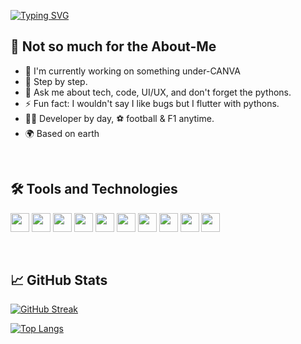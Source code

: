 [![Typing SVG](https://readme-typing-svg.demolab.com?font=Fira+Code&weight=500&size=22&pause=1000&center=true&vCenter=true&multiline=true&random=false&width=460&height=100&lines=%2F%2F+Booting+up...+Please+wait%F0%9F%94%83;Oh%2C+Human!+%F0%9F%A4%96;Howdy%F0%9F%91%8B)](https://git.io/typing-svg)


## 🚀 Not so much for the About-Me
- 🔭 I'm currently working on something under-CANVA
- 🌱 Step by step.
- 💬 Ask me about tech, code, UI/UX, and don't forget the pythons.
- ⚡ Fun fact: I wouldn't say I like bugs but I flutter with pythons.
- 👨‍💻 Developer by day, ⚽ football & F1 anytime.
- 🌍 Based on earth


<br>


## 🛠️ Tools and Technologies
[<img src="https://uxwing.com/wp-content/themes/uxwing/download/brands-and-social-media/python-programming-language-icon.svg" height="30">](https://www.python.org/)
[<img src="https://www.vectorlogo.zone/logos/flutterio/flutterio-icon.svg" height="30">](https://flutter.dev/)
[<img src="https://www.vectorlogo.zone/logos/javascript/javascript-icon.svg" height="30">](https://www.javascript.com/)
[<img src="https://raw.githubusercontent.com/detain/svg-logos/07e36b4aa0691f3015886624395e083395e528c5/svg/g/github-icon-2.svg" height="30">](https://www.github.com/)
[<img src="https://www.vectorlogo.zone/logos/w3_html5/w3_html5-icon.svg" height="30">](https://html.com/)
[<img src="https://uxwing.com/wp-content/themes/uxwing/download/brands-and-social-media/css-icon.png" height="30">](https://www.w3schools.com/css/css_intro.asp)
[<img src="https://www.vectorlogo.zone/logos/figma/figma-icon.svg" height="30">](https://www.figma.com/)
[<img src="https://uxwing.com/wp-content/themes/uxwing/download/brands-and-social-media/dart-programming-language-icon.png" height="30">](https://www.dart.dev/)
[<img src="https://www.vectorlogo.zone/logos/canva/canva-icon.svg" height="30">](https://www.canva.com/)
[<img src="https://www.vectorlogo.zone/logos/firebase/firebase-icon.svg" height="30">](https://firebase.google.com/)


<br>


## 📈 GitHub Stats
[![GitHub Streak](https://streak-stats.demolab.com?user=MwesigwaElijahK&theme=ads-juicy-fresh&hide_border=true)](https://git.io/streak-stats)

[![Top Langs](https://github-readme-stats.vercel.app/api/top-langs/?username=MwesigwaElijahK)](https://github.com/anuraghazra/github-readme-stats)



